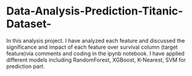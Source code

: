 # Data-Analysis-Prediction-Titanic-Dataset-
In this analysis project. I have analyzed each feature and discussed the significance and impact of each feature over survival column (target feature)via comments and coding in the ipynb notebook. I have applied different models including RandomForest, XGBoost, K-Nearest, SVM for prediction part.
